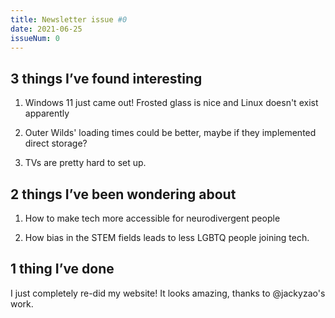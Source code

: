 ```yaml
---
title: Newsletter issue #0
date: 2021-06-25
issueNum: 0
---
```


## 3 things I’ve found interesting

1. Windows 11 just came out! Frosted glass is nice and Linux doesn't exist apparently

2. Outer Wilds' loading times could be better, maybe if they implemented direct storage?

3. TVs are pretty hard to set up.

  

## 2 things I’ve been wondering about

1. How to make tech more accessible for neurodivergent people

2. How bias in the STEM fields leads to less LGBTQ people joining tech.

  

## 1 thing I’ve done

I just completely re-did my website! It looks amazing, thanks to @jackyzao's work.